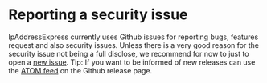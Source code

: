 # Reporting a security issue

IpAddressExpress currently uses Github issues for reporting bugs, features request and also security issues.
Unless there is a very good reason for the security issue not being a full disclose, we recommend for now to just to open a [new issue](https://github.com/D9ping/IpAddressExpress/issues).
Tip: If you want to be informed of new releases can use the [ATOM feed](https://github.com/D9ping/IpAddressExpress/releases.atom) on the Github release page.   
